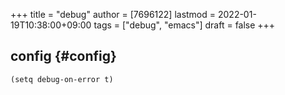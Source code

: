 +++
title = "debug"
author = [7696122]
lastmod = 2022-01-19T10:38:00+09:00
tags = ["debug", "emacs"]
draft = false
+++

## config {#config}

```elisp
(setq debug-on-error t)
```
